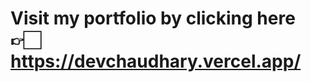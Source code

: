 <h1>Visit my portfolio by clicking here 👉🏻 <a href="https://devchaudhary.vercel.app">https://devchaudhary.vercel.app/</a></h1>